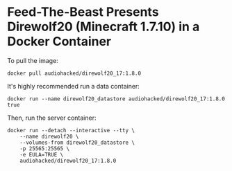 # Feed-The-Beast Presents Direwolf20 (Minecraft 1.7.10) in a Docker Container
To pull the image:
```
docker pull audiohacked/direwolf20_17:1.8.0
```

It's highly recommended run a data container:
```
docker run --name direwolf20_datastore audiohacked/direwolf20_17:1.8.0 true
```

Then, run the server container:
```
docker run --detach --interactive --tty \
    --name direwolf20 \
    --volumes-from direwolf20_datastore \
    -p 25565:25565 \
    -e EULA=TRUE \
    audiohacked/direwolf20_17:1.8.0
```
